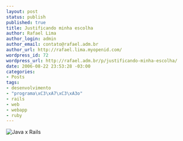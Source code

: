 ```yaml
--- 
layout: post
status: publish
published: true
title: Justificando minha escolha
author: Rafael Lima
author_login: admin
author_email: contato@rafael.adm.br
author_url: http://rafael.lima.myopenid.com/
wordpress_id: 72
wordpress_url: http://rafael.adm.br/p/justificando-minha-escolha/
date: 2006-08-22 23:53:28 -03:00
categories: 
- Posts
tags: 
- desenvolvimento
- "programa\xC3\xA7\xC3\xA3o"
- rails
- web
- webapp
- ruby
---
```

<img id="image71" src="http://rafael.adm.br/wp-content/uploads/2006/08/stacks.jpg" alt="Java x Rails" />
